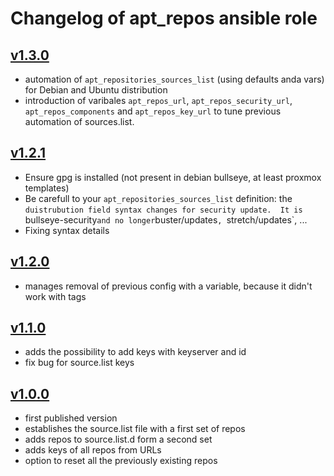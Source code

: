 # Changelog of apt_repos ansible role

## [v1.3.0](https://github.com/UdelaRInterior/ansible-apt_repos/tree/v1.3.0)

* automation of `apt_repositories_sources_list` (using defaults anda vars) for
  Debian and Ubuntu distribution
* introduction of varibales `apt_repos_url`, `apt_repos_security_url`, `apt_repos_components`
  and `apt_repos_key_url` to tune previous automation of sources.list.

## [v1.2.1](https://github.com/UdelaRInterior/ansible-apt_repos/tree/v1.2.1)

* Ensure gpg is installed (not present in debian bullseye, at least proxmox templates)
* Be carefull to your `apt_repositories_sources_list` definition: the `duistrubution field syntax changes for security update. 
  It is  `bullseye-security` and no longer `buster/updates`, `stretch/updates`, ...
* Fixing syntax details


## [v1.2.0](https://github.com/UdelaRInterior/ansible-apt_repos/tree/v1.2.0)

* manages removal of previous config with a variable, because it didn't work with tags

## [v1.1.0](https://github.com/UdelaRInterior/ansible-apt_repos/tree/v1.1.0)

* adds the possibility to add keys with keyserver and id 
* fix bug for source.list keys

## [v1.0.0](https://github.com/UdelaRInterior/ansible-apt_repos/tree/v1.0.0)

* first published version
* establishes the source.list file with a first set of repos
* adds repos to source.list.d form a second set
* adds keys of all repos from URLs
* option to reset all the previously existing repos